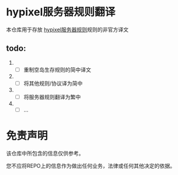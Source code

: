 # hypixel服务器规则翻译
本仓库用于存放 [hypixel服务器规则](https://hypixel.net/rules)规则的非官方译文
## todo:
1. - [ ] 重制空岛生存规则的简中译文

2. - [ ] 将其他规则/协议译为简中

3. - [ ] 将服务器规则翻译为繁中

4. - [ ] ...

# 免责声明
 该仓库中所包含的信息仅供参考。
 
您不应将REPO上的信息作为做出任何业务，法律或任何其他决定的依据。
